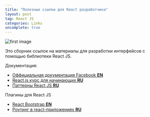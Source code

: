 ```yaml
---
title: "Полезные ссылки для React разработчика"
layout: post
tag: React JS
categories: Links
uncomplete: true
---
```


![first image](http://s61.radikal.ru/i174/1609/93/55d940245e96.png)

Это сборник ссылок на материалы для разработки интерфейсов с помощью библиотеки React JS.

Документация:

- [Оффициальная документация Facebook **EN**](https://facebook.github.io/react/)
- [React.js курс для начинающих **RU**](https://maxfarseer.gitbooks.io/react-course-ru/content/)
- [Паттерны React JS **RU**](https://habrahabr.ru/post/309422/)

Плагины для React JS

- [React Bootstrap **EN**](https://react-bootstrap.github.io/)
- [Роутинг в react-приложениях **RU**](https://maxfarseer.gitbooks.io/react-router-course-ru/content/)
